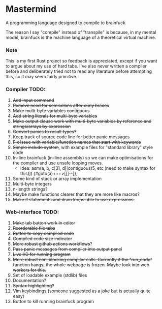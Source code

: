 # Mastermind

A programming language designed to compile to brainfuck.

The reason I say "compile" instead of "transpile" is because, in my mental model, brainfuck is the machine language of a theoretical virtual machine.

### Note

This is my first Rust project so feedback is appreciated, except if you want to argue about my use of hard tabs.
I've also never written a compiler before and deliberately tried not to read any literature before attempting this, so it may seem fairly primitive.

### Compiler TODO:

1. ~~Add input command~~
1. ~~Remove need for semicolons after curly braces~~
1. ~~Make multi-byte variables contiguous~~
1. ~~Add string literals for multi-byte variables~~
1. ~~Make output clause work with multi-byte variables by reference and strings/arrays by expression~~
1. ~~Convert panics to result types?~~
1. Keep track of source code line for better panic messages
1. ~~Fix issue with variable/function names that start with keywords~~
1. ~~Simple include system~~, with example files for "standard library" style code
1. In-line brainfuck (in-line assembly) so we can make optimisations for the compiler and use unsafe looping moves.
   - Idea: asm(a, b, c[3], d[(contiguous)5, etc (need to make syntax for this)]) {#goto(a)+++>[[]--]};
1. Some kind of stack or array implementation
1. Multi-byte integers
1. n-length strings?
1. Maybe make functions clearer that they are more like macros?
1. ~~Make if statements and drain loops able to use expressions.~~

### Web-interface TODO:

1. ~~Make tab button work in editor~~
2. ~~Reorderable file tabs~~
3. ~~Button to copy compiled code~~
4. ~~Compiled code size indicator~~
5. ~~More robust github actions workflows~~?
6. ~~Pass panic messages from compiler into output panel~~
7. ~~Live I/O for running program~~
8. ~~More robust non-blocking compiler calls. Currently if the "run_code" function hangs, the whole webpage is frozen. Maybe look into web workers for this.~~
9. Set of loadable example (stdlib) files
10. Documentation?
11. ~~Syntax highlighting?~~
12. Vim keybindings (someone suggested as a joke but is actually quite easy)
13. Button to kill running brainfuck program
